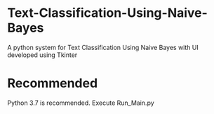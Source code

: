 # Text-Classification-Using-Naive-Bayes
A python system for Text Classification Using Naive Bayes with UI developed using Tkinter
# Recommended
Python 3.7 is recommended. Execute Run_Main.py
